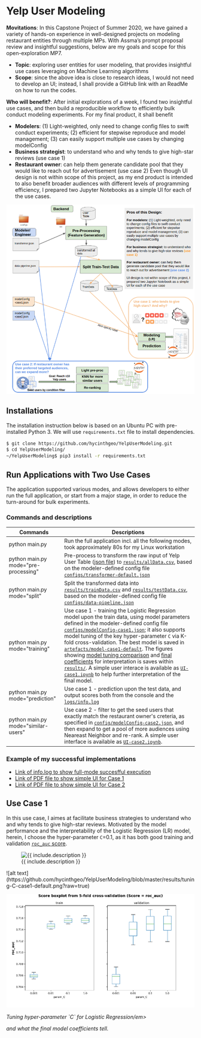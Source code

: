 # Yelp User Modeling 

**Movitations**: In this Capstone Project of Summer 2020, we have gained a variety of hands-on experience in well-designed projects on modeling restaurant entities through multiple MPs. With Assma’s prompt proposal review and insightful suggestions, below are my goals and scope for this open-exploration MP7. 
* **Topic**: exploring user entities for user modeling, that provides insightful use cases leveraging on Machine Learning algorithms
* **Scope**: since the above idea is close to research ideas, I would not need to develop an UI; instead, I shall provide a GitHub link with an ReadMe on how to run the codes. 

**Who will benefit?**: After initial explorations of a week, I found two insightful use cases, and then build a reproducible workflow to efficiently bulk conduct modeling experiments. For my final product, it shall benefit 
* **Modelers**: (1) Light-weighted, only need to change config files to swift conduct experiments; (2) efficient for stepwise reproduce and model management; (3) can easily support multiple use cases by changing modelConfig
* **Business strategist**: to understand who and why tends to give high-star reviews (use case 1)
* **Restaurant owner**: can help them generate candidate pool that they would like to reach out for advertisement (use case 2)
Even though UI design is not within scope of this project, as my end product is intended to also benefit broader audiences with different levels of programming efficiency, I prepared two Jupyter Notebooks as a simple UI for each of the use cases. 

![alt text](https://github.com/hycinthgeo/YelpUserModeling/blob/master/docs/overview.png?raw=true)


## Installations
The installation instruction below is based on an Ubuntu PC with pre-installed Python 3. We will use `requirements.txt` file to install dependencies.  
```sh
$ git clone https://github.com/hycinthgeo/YelpUserModeling.git
$ cd YelpUserModeling/
~/YelpUserModeling$ pip3 install -r requirements.txt
```

## Run Applications with Two Use Cases
The application supported various modes, and allows developers to either run the full application, or start from a major stage, in order to reduce the turn-around for bulk experiments. 

### Commands and descriptions 
| Commands | Descriptions |
| ------------- | ------------- |
| python main.py  | Run the full application incl. all the following modes, took approximately 80s for my Linux workstation  |
| python main.py mode="pre-processing" | Pre-process to transform the raw input of Yelp User Table ([json file](https://github.com/hycinthgeo/YelpUserModeling/blob/master/yelp_dataset_challenge_academic_dataset/yelp_academic_dataset_user.json)) to [`results/allData.csv`](https://github.com/hycinthgeo/YelpUserModeling/blob/master/results/allData.csv), based on the modeler-defined config file [`configs/transformer-default.json`](https://github.com/hycinthgeo/YelpUserModeling/blob/master/configs/transformer-default.json)|
|python main.py mode="split"|Split the transformed data into [`results/trainData.csv`](https://github.com/hycinthgeo/YelpUserModeling/blob/master/results/trainData_MinMaxScaler.csv) and [`results/testData.csv`](https://github.com/hycinthgeo/YelpUserModeling/blob/master/results/testData_MinMaxScaler.csv), based on the modeler-defined config file [`configs/data-pipeline.json`](https://github.com/hycinthgeo/YelpUserModeling/blob/master/configs/data-pipeline.json)|
|python main.py mode="training"|Use case 1 - training the Logistic Regression model upon the train data, using model parameters defined in the modeler-defined config file [`configs/modelConfig-case1.json`](https://github.com/hycinthgeo/YelpUserModeling/blob/master/configs/modelConfig-case1-default.json); it also supports model tuning of the key hyper-parameter `C` via K-fold cross-validation. The best model is saved in [`artefacts/model-case1-default`](https://github.com/hycinthgeo/YelpUserModeling/blob/master/artefacts/model-case1-default). The figures showing [model tuning comparison](https://github.com/hycinthgeo/YelpUserModeling/blob/master/results/tuning-C-case1-default.png) and [final coefficients](https://github.com/hycinthgeo/YelpUserModeling/blob/master/results/coef-case1-default.png) for interpretation is saves within [`results/`](https://github.com/hycinthgeo/YelpUserModeling/tree/master/results). A simple user interace is available as [`UI-case1.ipynb`](https://github.com/hycinthgeo/YelpUserModeling/blob/master/UI-case1.ipynb) to help further interpretation of the final model. |
|python main.py mode="prediction"| Use case 1 - prediction upon the test data, and output scores both from the console and the [`logs/info.log`](https://github.com/hycinthgeo/YelpUserModeling/blob/master/logs/info.log)|
|python main.py mode="similar-users"| Use case 2 - filter to get the seed users that exactly match the restaurant owner's creteria, as specified in [`config/modelConfig-case2.json`](https://github.com/hycinthgeo/YelpUserModeling/blob/master/configs/modelConfig-case2-default.json), and then expand to get a pool of more audiences using Neareast Neighbor and re-rank. A simple user interface is available as [`UI-case2.ipynb`](https://github.com/hycinthgeo/YelpUserModeling/blob/master/UI-case2.ipynb).

### Example of my successful implementations
* [Link of info.log to show full-mode succesfful execution](https://github.com/hycinthgeo/YelpUserModeling/blob/master/logs/info.log)
* [Link of PDF file to show simple UI for Case 1](https://github.com/hycinthgeo/YelpUserModeling/blob/master/docs/UI-case1.pdf)
* [Link of PDF file to show simple UI for Case 2](https://github.com/hycinthgeo/YelpUserModeling/blob/master/docs/UI-case2.pdf)

## Use Case 1
In this use case, I aimes at facilitate business strategies to understand who and why tends to give high-star reviews. Motivated by the model performance and the interpretability of the Logistic Regression (LR) model, herein, I choose the hyper-parameter `C`=0.1, as it has both good training and validation [`roc_auc` score](https://scikit-learn.org/stable/modules/generated/sklearn.metrics.roc_auc_score.html#sklearn.metrics.roc_auc_score).

<figure class="image">
  <img src="{{ include.url }}" alt="{{ include.description }}">
  <figcaption>{{ include.description }}</figcaption>
</figure>
![alt text](https://github.com/hycinthgeo/YelpUserModeling/blob/master/results/tuning-C-case1-default.png?raw=true)
<p>
    <img src="https://github.com/hycinthgeo/YelpUserModeling/blob/master/results/tuning-C-case1-default.png" alt>
</p>
<p>
    <em>Tuning hyper-parameter `C` for Logistic Regression/em>
</p>

and what the final model coefficients tell. 
